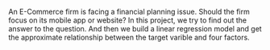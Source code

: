 An E-Commerce firm is facing a financial planning issue. Should the firm focus on its mobile app or website?
In this project, we try to find out the answer to the question. And then we build a linear regression model and get the approximate relationship between the target varible and four factors. 

